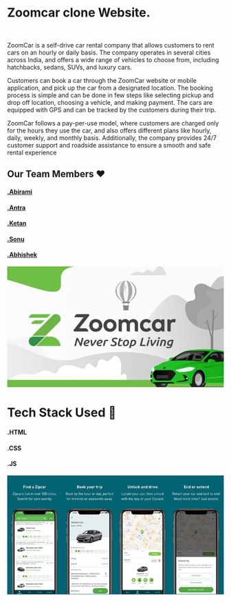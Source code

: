 <h1>Zoomcar clone Website.</h1><br/>

ZoomCar is a self-drive car rental company that allows customers to rent cars on an hourly or daily basis. The company operates in several cities across India, and offers a wide range of vehicles to choose from, including hatchbacks, sedans, SUVs, and luxury cars.

Customers can book a car through the ZoomCar website or mobile application, and pick up the car from a designated location. The booking process is simple and can be done in few steps like selecting pickup and drop off location, choosing a vehicle, and making payment. The cars are equipped with GPS and can be tracked by the customers during their trip.

ZoomCar follows a pay-per-use model, where customers are charged only for the hours they use the car, and also offers different plans like hourly, daily, weekly, and monthly basis. Additionally, the company provides 24/7 customer support and roadside assistance to ensure a smooth and safe rental experience


<h2>Our Team Members ❤️</h2>
<h4><a href="https://github.com/Abiramirajasekar" >.Abirami </a></h4>
<h4><a href="https://github.com/Antara12345" >.Antra </a></h4>
<h4><a href="https://github.com/KSrivastawa" >.Ketan </a></h4>
<h4><a href="https://github.com/sonuprasad66" >.Sonu  </a></h4>
<h4><a href="https://github.com/aBHI05112002Hacked404" >.Abhishek </a></h4>

<img src="https://github.com/Abiramirajasekar/Abiramirajasekar.github.io/blob/master/src/components/Projects/Project-2/Zoom1.jpg?raw=true" alt=""/>
<br/>
<h1>Tech Stack Used 🔧</h1>
<h4>.HTML</h4>
<h4>.CSS</h4>
<h4>.JS</h4>
<img src="https://github.com/Abiramirajasekar/Abiramirajasekar.github.io/blob/master/src/components/Projects/Project-2/Zoom3.jpg?raw=true" alt=""/>
